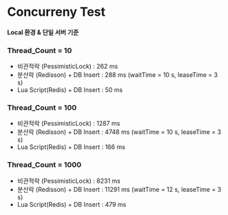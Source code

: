
# Concurreny Test

#### Local 환경 & 단일 서버 기준

### Thread_Count = 10
- 비관적락 (PessimisticLock) : 262 ms 
- 분산락 (Redisson) + DB Insert : 288 ms (waitTime = 10 s, leaseTime = 3 s)
- Lua Script(Redis) + DB Insert : 50 ms

### Thread_Count = 100
- 비관적락 (PessimisticLock) : 1287 ms
- 분산락 (Redisson) + DB Insert : 4748 ms (waitTime = 10 s, leaseTime = 3 s)
- Lua Script(Redis) + DB Insert : 166 ms

### Thread_Count = 1000
- 비관적락 (PessimisticLock) : 8231 ms
- 분산락 (Redisson) + DB Insert : 11291 ms (waitTime = 12 s, leaseTime = 3 s)
- Lua Script(Redis) + DB Insert : 479 ms